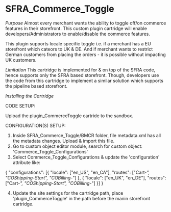 # SFRA_Commerce_Toggle

*Purpose*
Almost every merchant wants the ability to toggle off/on commerce features in their storefront. This custom plugin cartridge will enable developers/Administrators to enable/disable the commerce features.

This plugin supports locale specific toggle i.e. if a merchant has a EU storefront which cateors to UK & DE. And if merchant wants to restrict German customers from placing the orders - it is possible without impacting UK customers.

*Limitation*
This cartridge is implemented for & on top of the SFRA code, hence supports only the SFRA based storefront. Though, developers use the code from this cartridge to implement a similar solution which supports the pipeline based storefront.

*Installing the Cartridge*

CODE SETUP:

Upload the plugin_CommerceToggle cartride to the sandbox. 

CONFIGURATION(S) SETUP:

1) Inside SFRA_Commerce_Toggle/BMCR folder, file metadata.xml has all the metadata changes. Upload & import this file.
2) Go to custom object editor module, search for custom object: 'Commerce_Toggle_Configurations'
3) Select Commerce_Toggle_Configurations & update the 'configuration' attribute like:

  {
    "configurations": [{
      "locale": ["en_US", "en_CA"],
      "routes": ["Cart-*", "COShipping-Start", "COBilling-*"]
    }, {
      "locale": ["en_UK", "en_DE"],
      "routes": ["Cart-*", "COShipping-Start", "COBilling-*"]
    }]
  }

4) Update the site settings for the cartridge path, place 'plugin_CommerceToggle' in the path before the manin storefront cartridge.
